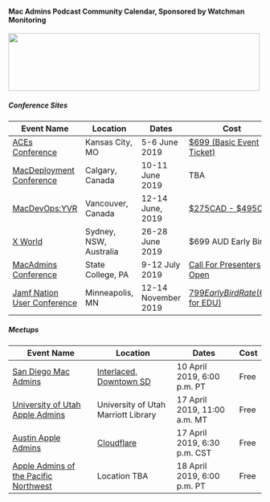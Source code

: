 #### Mac Admins Podcast Community Calendar, Sponsored by Watchman Monitoring

[<img src="https://podcast.macadmins.org/wp-content/uploads/2017/06/Watchman-Monitoring-logo-blue.png" alt="" width="500" height="115" />](https://www.watchmanmonitoring.com)

##### Conference Sites

| Event Name | Location | Dates | Cost |
|------------|----------|-------|------|
| [ACEs Conference](https://acesconf.com) | Kansas City, MO | 5-6 June 2019 | [$699 (Basic Event Ticket)](https://acesconf.com) |
| [MacDeployment Conference](http://macdeployment.ca) | Calgary, Canada | 10-11 June 2019 | TBA |
| [MacDevOps:YVR](https://mdoyvr.com) | Vancouver, Canada | 12-14 June, 2019 | [$275CAD - $495CAD](https://mdoyvr.com/buy-tickets/) |
| [X World](https://auc.edu.au/xworld/about/) | Sydney, NSW, Australia | 26-28 June 2019 | $699 AUD Early Bird |
| [MacAdmins Conference](https://macadmins.psu.edu) | State College, PA | 9-12 July 2019 | [Call For Presenters Open](http://macadmins.psu.edu/conference/submit-proposals/) |
| [Jamf Nation User Conference](https://www.jamf.com/events/jamf-nation-user-conference/2019/) | Minneapolis, MN | 12-14 November 2019 | [$799 Early Bird Rate ($699 for EDU)](https://www.cvent.com/events/jamf-nation-user-conference-2019/registration-7d9e9c5d913c4c38b847a10de4a84e25.aspx) |


##### Meetups

| Event Name | Location | Dates | Cost |
|------------|----------|-------|------|
| [San Diego Mac Admins](https://www.jamf.com/jamf-nation/events/user-groups/266/san-diego-macadmins) | [Interlaced, Downtown SD](https://www.google.com/maps/place/Interlaced+-+San+Diego/@32.7151775,-117.170848,17z/data=!3m1!4b1!4m5!3m4!1s0x80dc0ecdef89d6cf:0x48b5c2b531ca2189!8m2!3d32.715173!4d-117.168654) | 10 April 2019, 6:00 p.m. PT | Free |
| [University of Utah Apple Admins](https://apple.lib.utah.edu) | University of Utah Marriott Library | 17 April 2019, 11:00 a.m. MT | Free |
| [Austin Apple Admins](https://austinappleadmins.org) | [Cloudflare](https://goo.gl/maps/97wZbPf1upJ2) | 17 April 2019, 6:30 p.m. CST | Free |
| [Apple Admins of the Pacific Northwest](https://www.meetup.com/Seattle-Apple-Admins/) | Location TBA | 18 April 2019, 6:00 p.m. PT | Free |

